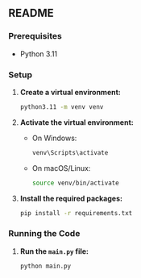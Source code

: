 ## README

### Prerequisites

- Python 3.11

### Setup

1. **Create a virtual environment:**

    ```bash
    python3.11 -m venv venv
    ```

2. **Activate the virtual environment:**

    - On Windows:

        ```bash
        venv\Scripts\activate
        ```

    - On macOS/Linux:

        ```bash
        source venv/bin/activate
        ```

3. **Install the required packages:**

    ```bash
    pip install -r requirements.txt
    ```

### Running the Code

1. **Run the `main.py` file:**

    ```bash
    python main.py
    ```